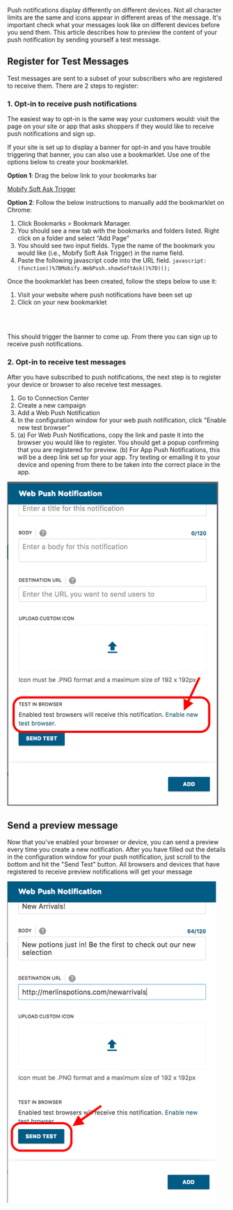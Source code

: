 Push notifications display differently on different devices. Not all character limits are the same and icons appear in different areas of the message. It's important check what your messages look like on different devices before you send them. This article describes how to preview the content of your push notification by sending yourself a test message.

## Register for Test Messages

Test messages are sent to a subset of your subscribers who are registered to receive them. There are 2 steps to register:

### 1. Opt-in to receive push notifications

The easiest way to opt-in is the same way your customers would: visit the page on your site or app that asks shoppers if they would like to receive push notifications and sign up.

If your site is set up to display a banner for opt-in and you have trouble triggering that banner, you can also use a bookmarklet. Use one of the options below to create your bookmarklet. 

**Option 1**: Drag the below link to your bookmarks bar

<a href="javascript:(function()%7BMobify.WebPush.showSoftAsk()%7D)();">Mobify Soft Ask Trigger</a>

**Option 2**: Follow the below instructions to manually add the bookmarklet on Chrome:

1. Click Bookmarks > Bookmark Manager.
2. You should see a new tab with the bookmarks and folders listed. Right click on a folder and select “Add Page”
3. You should see two input fields. Type the name of the bookmark you would like (i.e., Mobify Soft Ask Trigger) in the name field.
4. Paste the following javascript code into the URL field. `javascript:(function()%7BMobify.WebPush.showSoftAsk()%7D)();`


Once the bookmarklet has been created, follow the steps below to use it:

1. Visit your website where push notifications have been set up
2. Click on your new bookmarklet
<br>
<br>


This should trigger the banner to come up. From there you can sign up to receive push notifications.

### 2. Opt-in to receive test messages

After you have subscribed to push notifications, the next step is to register your device or browser to also receive test messages.

1. Go to Connection Center
2. Create a new campaign
3. Add a Web Push Notification
4. In the configuration window for your web push notification, click "Enable new test browser"
5. (a) For Web Push Notifications, copy the link and paste it into the browser you would like to register. You should get a popup confirming that you are registered for preview.
(b) For App Push Notifications, this will be a deep link set up for your app. Try texting or emailing it to your device and opening from there to be taken into the correct place in the app.

![Enable test browser](images/enabletestbrowser.png)

## Send a preview message

Now that you've enabled your browser or device, you can send a preview every time you create a new notification. After you have filled out the details in the configuration window for your push notification, just scroll to the bottom and hit the "Send Test" button. All browsers and devices that have registered to receive preview notifications will get your message

![Sent Test Notification](images/sendtest.png)
